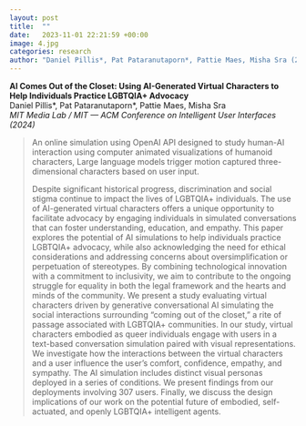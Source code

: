 ```yaml
---
layout: post
title:  ""
date:   2023-11-01 22:21:59 +00:00
image: 4.jpg
categories: research
author: "Daniel Pillis*, Pat Pataranutaporn*, Pattie Maes, Misha Sra (2024)"
---
```

**AI Comes Out of the Closet: Using AI-Generated Virtual Characters to Help Individuals Practice LGBTQIA+ Advocacy**  
Daniel Pillis*, Pat Pataranutaporn*, Pattie Maes, Misha Sra  
*MIT Media Lab / MIT — ACM Conference on Intelligent User Interfaces (2024)*
<blockquote>
  <p>
An online simulation using OpenAI API designed to study human-AI interaction using computer animated visualizations of humanoid characters, Large language models trigger motion captured three-dimensional characters based on user input.

Despite significant historical progress, discrimination and social stigma continue to impact the lives of LGBTQIA+ individuals. The use of AI-generated virtual characters offers a unique opportunity to facilitate advocacy by engaging individuals in simulated conversations that can foster understanding, education, and empathy. This paper explores the potential of AI simulations to help individuals practice LGBTQIA+ advocacy, while also acknowledging the need for ethical considerations and addressing concerns about oversimplification or perpetuation of stereotypes. By combining technological innovation with a commitment to inclusivity, we aim to contribute to the ongoing struggle for equality in both the legal framework and the hearts and minds of the community. We present a study evaluating virtual characters driven by generative conversational AI simulating the social interactions surrounding “coming out of the closet,” a rite of passage associated with LGBTQIA+ communities. In our study, virtual characters embodied as queer individuals engage with users in a text-based conversation simulation paired with visual representations. We investigate how the interactions between the virtual characters and a user influence the user’s comfort, confidence, empathy, and sympathy. The AI simulation includes distinct visual personas deployed in a series of conditions. We present findings from our deployments involving 307 users. Finally, we discuss the design implications of our work on the potential future of embodied, self-actuated, and openly LGBTQIA+ intelligent agents.


  </p>
</blockquote>
